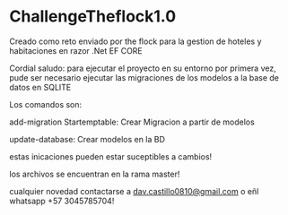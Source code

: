 # ChallengeTheflock1.0
Creado como reto enviado por the flock para la gestion de hoteles y habitaciones en razor .Net EF CORE

Cordial saludo: para ejecutar el proyecto en su entorno por primera vez, pude ser necesario ejecutar las migraciones de los modelos a la base de datos en SQLITE

Los comandos son:

add-migration Startemptable: Crear Migracion a partir de modelos

update-database: Crear modelos en la BD

estas inicaciones pueden estar suceptibles a cambios!

los archivos se encuentran en la rama master!

cualquier novedad contactarse a dav.castillo0810@gmail.com o eñl whatsapp +57 3045785704!
